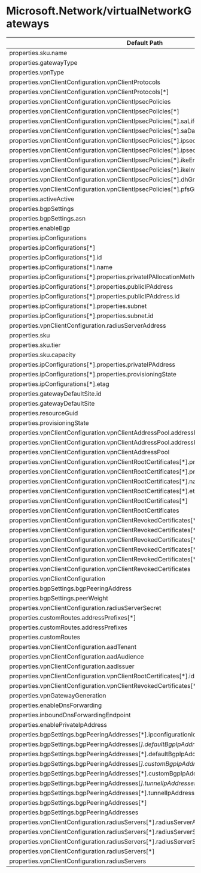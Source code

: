 # Microsoft.Network/virtualNetworkGateways

| Default Path | Alias |
|---|---|
| properties.sku.name | Microsoft.Network/virtualNetworkGateways/sku.name |
| properties.gatewayType | Microsoft.Network/virtualNetworkGateways/gatewayType |
| properties.vpnType | Microsoft.Network/virtualNetworkGateways/vpnType |
| properties.vpnClientConfiguration.vpnClientProtocols | Microsoft.Network/virtualNetworkGateways/vpnClientConfiguration.vpnClientProtocols |
| properties.vpnClientConfiguration.vpnClientProtocols[*] | Microsoft.Network/virtualNetworkGateways/vpnClientConfiguration.vpnClientProtocols[*] |
| properties.vpnClientConfiguration.vpnClientIpsecPolicies | Microsoft.Network/virtualNetworkGateways/vpnClientConfiguration.vpnClientIpsecPolicies |
| properties.vpnClientConfiguration.vpnClientIpsecPolicies[*] | Microsoft.Network/virtualNetworkGateways/vpnClientConfiguration.vpnClientIpsecPolicies[*] |
| properties.vpnClientConfiguration.vpnClientIpsecPolicies[*].saLifeTimeSeconds | Microsoft.Network/virtualNetworkGateways/vpnClientConfiguration.vpnClientIpsecPolicies[*].saLifeTimeSeconds |
| properties.vpnClientConfiguration.vpnClientIpsecPolicies[*].saDataSizeKilobytes | Microsoft.Network/virtualNetworkGateways/vpnClientConfiguration.vpnClientIpsecPolicies[*].saDataSizeKilobytes |
| properties.vpnClientConfiguration.vpnClientIpsecPolicies[*].ipsecEncryption | Microsoft.Network/virtualNetworkGateways/vpnClientConfiguration.vpnClientIpsecPolicies[*].ipsecEncryption |
| properties.vpnClientConfiguration.vpnClientIpsecPolicies[*].ipsecIntegrity | Microsoft.Network/virtualNetworkGateways/vpnClientConfiguration.vpnClientIpsecPolicies[*].ipsecIntegrity |
| properties.vpnClientConfiguration.vpnClientIpsecPolicies[*].ikeEncryption | Microsoft.Network/virtualNetworkGateways/vpnClientConfiguration.vpnClientIpsecPolicies[*].ikeEncryption |
| properties.vpnClientConfiguration.vpnClientIpsecPolicies[*].ikeIntegrity | Microsoft.Network/virtualNetworkGateways/vpnClientConfiguration.vpnClientIpsecPolicies[*].ikeIntegrity |
| properties.vpnClientConfiguration.vpnClientIpsecPolicies[*].dhGroup | Microsoft.Network/virtualNetworkGateways/vpnClientConfiguration.vpnClientIpsecPolicies[*].dhGroup |
| properties.vpnClientConfiguration.vpnClientIpsecPolicies[*].pfsGroup | Microsoft.Network/virtualNetworkGateways/vpnClientConfiguration.vpnClientIpsecPolicies[*].pfsGroup |
| properties.activeActive | Microsoft.Network/virtualNetworkGateways/activeActive |
| properties.bgpSettings | Microsoft.Network/virtualNetworkGateways/bgpSettings |
| properties.bgpSettings.asn | Microsoft.Network/virtualNetworkGateways/bgpSettings.asn |
| properties.enableBgp | Microsoft.Network/virtualNetworkGateways/enableBgp |
| properties.ipConfigurations | Microsoft.Network/virtualNetworkGateways/ipConfigurations |
| properties.ipConfigurations[*] | Microsoft.Network/virtualNetworkGateways/ipConfigurations[*] |
| properties.ipConfigurations[*].id | Microsoft.Network/virtualNetworkGateways/ipConfigurations[*].id |
| properties.ipConfigurations[*].name | Microsoft.Network/virtualNetworkGateways/ipConfigurations[*].name |
| properties.ipConfigurations[*].properties.privateIPAllocationMethod | Microsoft.Network/virtualNetworkGateways/ipConfigurations[*].privateIPAllocationMethod |
| properties.ipConfigurations[*].properties.publicIPAddress | Microsoft.Network/virtualNetworkGateways/ipConfigurations[*].publicIPAddress |
| properties.ipConfigurations[*].properties.publicIPAddress.id | Microsoft.Network/virtualNetworkGateways/ipConfigurations[*].publicIPAddress.id |
| properties.ipConfigurations[*].properties.subnet | Microsoft.Network/virtualNetworkGateways/ipConfigurations[*].subnet |
| properties.ipConfigurations[*].properties.subnet.id | Microsoft.Network/virtualNetworkGateways/ipConfigurations[*].subnet.id |
| properties.vpnClientConfiguration.radiusServerAddress | Microsoft.Network/virtualNetworkGateways/vpnClientConfiguration.radiusServerAddress |
| properties.sku | Microsoft.Network/virtualNetworkGateways/sku |
| properties.sku.tier | Microsoft.Network/virtualNetworkGateways/sku.tier |
| properties.sku.capacity | Microsoft.Network/virtualNetworkGateways/sku.capacity |
| properties.ipConfigurations[*].properties.privateIPAddress | Microsoft.Network/virtualNetworkGateways/ipConfigurations[*].privateIPAddress |
| properties.ipConfigurations[*].properties.provisioningState | Microsoft.Network/virtualNetworkGateways/ipConfigurations[*].provisioningState |
| properties.ipConfigurations[*].etag | Microsoft.Network/virtualNetworkGateways/ipConfigurations[*].etag |
| properties.gatewayDefaultSite.id | Microsoft.Network/virtualNetworkGateways/gatewayDefaultSite.id |
| properties.gatewayDefaultSite | Microsoft.Network/virtualNetworkGateways/gatewayDefaultSite |
| properties.resourceGuid | Microsoft.Network/virtualNetworkGateways/resourceGuid |
| properties.provisioningState | Microsoft.Network/virtualNetworkGateways/provisioningState |
| properties.vpnClientConfiguration.vpnClientAddressPool.addressPrefixes[*] | Microsoft.Network/virtualNetworkGateways/vpnClientConfiguration.vpnClientAddressPool.addressPrefixes[*] |
| properties.vpnClientConfiguration.vpnClientAddressPool.addressPrefixes | Microsoft.Network/virtualNetworkGateways/vpnClientConfiguration.vpnClientAddressPool.addressPrefixes |
| properties.vpnClientConfiguration.vpnClientAddressPool | Microsoft.Network/virtualNetworkGateways/vpnClientConfiguration.vpnClientAddressPool |
| properties.vpnClientConfiguration.vpnClientRootCertificates[*].properties.publicCertData | Microsoft.Network/virtualNetworkGateways/vpnClientConfiguration.vpnClientRootCertificates[*].publicCertData |
| properties.vpnClientConfiguration.vpnClientRootCertificates[*].properties.provisioningState | Microsoft.Network/virtualNetworkGateways/vpnClientConfiguration.vpnClientRootCertificates[*].provisioningState |
| properties.vpnClientConfiguration.vpnClientRootCertificates[*].name | Microsoft.Network/virtualNetworkGateways/vpnClientConfiguration.vpnClientRootCertificates[*].name |
| properties.vpnClientConfiguration.vpnClientRootCertificates[*].etag | Microsoft.Network/virtualNetworkGateways/vpnClientConfiguration.vpnClientRootCertificates[*].etag |
| properties.vpnClientConfiguration.vpnClientRootCertificates[*] | Microsoft.Network/virtualNetworkGateways/vpnClientConfiguration.vpnClientRootCertificates[*] |
| properties.vpnClientConfiguration.vpnClientRootCertificates | Microsoft.Network/virtualNetworkGateways/vpnClientConfiguration.vpnClientRootCertificates |
| properties.vpnClientConfiguration.vpnClientRevokedCertificates[*].properties.thumbprint | Microsoft.Network/virtualNetworkGateways/vpnClientConfiguration.vpnClientRevokedCertificates[*].thumbprint |
| properties.vpnClientConfiguration.vpnClientRevokedCertificates[*].properties.provisioningState | Microsoft.Network/virtualNetworkGateways/vpnClientConfiguration.vpnClientRevokedCertificates[*].provisioningState |
| properties.vpnClientConfiguration.vpnClientRevokedCertificates[*].name | Microsoft.Network/virtualNetworkGateways/vpnClientConfiguration.vpnClientRevokedCertificates[*].name |
| properties.vpnClientConfiguration.vpnClientRevokedCertificates[*].etag | Microsoft.Network/virtualNetworkGateways/vpnClientConfiguration.vpnClientRevokedCertificates[*].etag |
| properties.vpnClientConfiguration.vpnClientRevokedCertificates[*] | Microsoft.Network/virtualNetworkGateways/vpnClientConfiguration.vpnClientRevokedCertificates[*] |
| properties.vpnClientConfiguration.vpnClientRevokedCertificates | Microsoft.Network/virtualNetworkGateways/vpnClientConfiguration.vpnClientRevokedCertificates |
| properties.vpnClientConfiguration | Microsoft.Network/virtualNetworkGateways/vpnClientConfiguration |
| properties.bgpSettings.bgpPeeringAddress | Microsoft.Network/virtualNetworkGateways/bgpSettings.bgpPeeringAddress |
| properties.bgpSettings.peerWeight | Microsoft.Network/virtualNetworkGateways/bgpSettings.peerWeight |
| properties.vpnClientConfiguration.radiusServerSecret | Microsoft.Network/virtualNetworkGateways/vpnClientConfiguration.radiusServerSecret |
| properties.customRoutes.addressPrefixes[*] | Microsoft.Network/virtualNetworkGateways/customRoutes.addressPrefixes[*] |
| properties.customRoutes.addressPrefixes | Microsoft.Network/virtualNetworkGateways/customRoutes.addressPrefixes |
| properties.customRoutes | Microsoft.Network/virtualNetworkGateways/customRoutes |
| properties.vpnClientConfiguration.aadTenant | Microsoft.Network/virtualNetworkGateways/vpnClientConfiguration.aadTenant |
| properties.vpnClientConfiguration.aadAudience | Microsoft.Network/virtualNetworkGateways/vpnClientConfiguration.aadAudience |
| properties.vpnClientConfiguration.aadIssuer | Microsoft.Network/virtualNetworkGateways/vpnClientConfiguration.aadIssuer |
| properties.vpnClientConfiguration.vpnClientRootCertificates[*].id | Microsoft.Network/virtualNetworkGateways/vpnClientConfiguration.vpnClientRootCertificates[*].id |
| properties.vpnClientConfiguration.vpnClientRevokedCertificates[*].id | Microsoft.Network/virtualNetworkGateways/vpnClientConfiguration.vpnClientRevokedCertificates[*].id |
| properties.vpnGatewayGeneration | Microsoft.Network/virtualNetworkGateways/vpnGatewayGeneration |
| properties.enableDnsForwarding | Microsoft.Network/virtualNetworkGateways/enableDnsForwarding |
| properties.inboundDnsForwardingEndpoint | Microsoft.Network/virtualNetworkGateways/inboundDnsForwardingEndpoint |
| properties.enablePrivateIpAddress | Microsoft.Network/virtualNetworkGateways/enablePrivateIpAddress |
| properties.bgpSettings.bgpPeeringAddresses[*].ipconfigurationId | Microsoft.Network/virtualNetworkGateways/bgpSettings.bgpPeeringAddresses[*].ipconfigurationId |
| properties.bgpSettings.bgpPeeringAddresses[*].defaultBgpIpAddresses[*] | Microsoft.Network/virtualNetworkGateways/bgpSettings.bgpPeeringAddresses[*].defaultBgpIpAddresses[*] |
| properties.bgpSettings.bgpPeeringAddresses[*].defaultBgpIpAddresses | Microsoft.Network/virtualNetworkGateways/bgpSettings.bgpPeeringAddresses[*].defaultBgpIpAddresses |
| properties.bgpSettings.bgpPeeringAddresses[*].customBgpIpAddresses[*] | Microsoft.Network/virtualNetworkGateways/bgpSettings.bgpPeeringAddresses[*].customBgpIpAddresses[*] |
| properties.bgpSettings.bgpPeeringAddresses[*].customBgpIpAddresses | Microsoft.Network/virtualNetworkGateways/bgpSettings.bgpPeeringAddresses[*].customBgpIpAddresses |
| properties.bgpSettings.bgpPeeringAddresses[*].tunnelIpAddresses[*] | Microsoft.Network/virtualNetworkGateways/bgpSettings.bgpPeeringAddresses[*].tunnelIpAddresses[*] |
| properties.bgpSettings.bgpPeeringAddresses[*].tunnelIpAddresses | Microsoft.Network/virtualNetworkGateways/bgpSettings.bgpPeeringAddresses[*].tunnelIpAddresses |
| properties.bgpSettings.bgpPeeringAddresses[*] | Microsoft.Network/virtualNetworkGateways/bgpSettings.bgpPeeringAddresses[*] |
| properties.bgpSettings.bgpPeeringAddresses | Microsoft.Network/virtualNetworkGateways/bgpSettings.bgpPeeringAddresses |
| properties.vpnClientConfiguration.radiusServers[*].radiusServerAddress | Microsoft.Network/virtualNetworkGateways/vpnClientConfiguration.radiusServers[*].radiusServerAddress |
| properties.vpnClientConfiguration.radiusServers[*].radiusServerScore | Microsoft.Network/virtualNetworkGateways/vpnClientConfiguration.radiusServers[*].radiusServerScore |
| properties.vpnClientConfiguration.radiusServers[*].radiusServerSecret | Microsoft.Network/virtualNetworkGateways/vpnClientConfiguration.radiusServers[*].radiusServerSecret |
| properties.vpnClientConfiguration.radiusServers[*] | Microsoft.Network/virtualNetworkGateways/vpnClientConfiguration.radiusServers[*] |
| properties.vpnClientConfiguration.radiusServers | Microsoft.Network/virtualNetworkGateways/vpnClientConfiguration.radiusServers |

